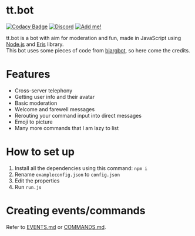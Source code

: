 # tt.bot 
[![Codacy Badge](https://api.codacy.com/project/badge/Grade/be48b4c4565149708e2f3ff6a46b55a2)](https://www.codacy.com/app/TTtie/TTtie-Bot?utm_source=github.com&utm_medium=referral&utm_content=TTtie/TTtie-Bot&utm_campaign=badger)
[![Discord](https://img.shields.io/discord/195865382039453697.svg?style=flat-square)](https://discord.gg/pGN5dMq) [![Add me!](https://img.shields.io/badge/tt.bot-add%20to%20your%20server-brightgreen.svg?style=flat-square)](https://discordapp.com/oauth2/authorize?scope=bot&client_id=195506253806436353&permissions=-1&redirect_uri=https://tttie.ga/close.php&response_type=code)


tt.bot is a bot with aim for moderation and fun, made in JavaScript using [Node.js](https://nodejs.org) and [Eris](https://github.com/abalabahaha/eris) library.<br>
This bot uses some pieces of code from [blargbot](https://github.com/ratismal/blargbot), so here come the credits.

# Features
- Cross-server telephony
- Getting user info and their avatar
- Basic moderation
- Welcome and farewell messages
- Rerouting your command input into direct messages
- Emoji to picture 
- Many more commands that I am lazy to list

# How to set up
1. Install all the dependencies using this command: `npm i`
2. Rename `exampleconfig.json` to `config.json`
3. Edit the properties
4. Run `run.js`

# Creating events/commands
Refer to [EVENTS.md](./EVENTS.md) or [COMMANDS.md](./COMMANDS.md).
